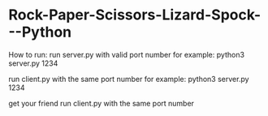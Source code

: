 # Rock-Paper-Scissors-Lizard-Spock---Python

How to run:
run server.py with valid port number
for example: python3 server.py 1234

run client.py with the same port number
for example: python3 server.py 1234

get your friend run client.py with the same port number
